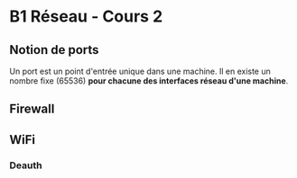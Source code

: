 # B1 Réseau - Cours 2

## Notion de ports  
Un port est un point d'entrée unique dans une machine. Il en existe un nombre fixe (65536) **pour chacune des interfaces réseau d'une machine**.

## Firewall

## WiFi

### Deauth
